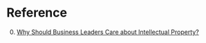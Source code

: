 # Reference

0. [Why Should Business Leaders Care about Intellectual Property?](https://www.youtube.com/watch?v=jQuiOAvZdDY)

